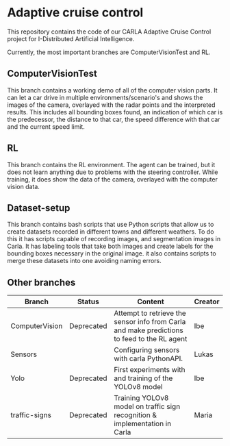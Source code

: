 # Adaptive cruise control
This repository contains the code of our CARLA Adaptive Cruise Control project for I-Distributed Artificial Intelligence.

Currently, the most important branches are ComputerVisionTest and RL.

## ComputerVisionTest
This branch contains a working demo of all of the computer vision parts. It can let a car drive in multiple environments/scenario's and shows the images of the camera, overlayed with the radar points and the interpreted results. This includes all bounding boxes found, an indication of which car is the predecessor, the distance to that car, the speed difference with that car and the current speed limit.

## RL
This branch contains the RL environment. The agent can be trained, but it does not learn anything due to problems with the steering controller. While training, it does show the data of the camera, overlayed with the computer vision data.


## Dataset-setup
This branch contains bash scripts that use Python scripts that allow us to create datasets recorded in different towns and different weathers. To do this it has scripts capable of recording images, and segmentation images in Carla. It has labeling tools that take both images and create labels for the bounding boxes necessary in the original image. it also contains scripts to merge these datasets into one avoiding naming errors.

## Other branches

| Branch | Status | Content | Creator |
| ---- | ---- | ---- | ---- |
| ComputerVision | Deprecated | Attempt to retrieve the sensor info from Carla and make predictions to feed to the RL agent | Ibe |
| Sensors | |Configuring sensors with carla PythonAPI.  | Lukas |
| Yolo | Deprecated |First experiments with and training of the YOLOv8 model | Ibe |
| traffic-signs | Deprecated | Training YOLOv8 model on traffic sign recognition & implementation in Carla | Maria |

